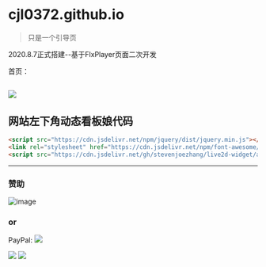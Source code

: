 # cjl0372.github.io

>只是一个引导页

2020.8.7正式搭建--基于FlxPlayer页面二次开发

首页：

[![](https://cdn.jsdelivr.net/gh/cjl0372/cdn@master/cjl0372.github.io.png)](https://cjl0372.github.io/)
----
## 网站左下角动态看板娘代码
```html
<script src="https://cdn.jsdelivr.net/npm/jquery/dist/jquery.min.js"></script>
<link rel="stylesheet" href="https://cdn.jsdelivr.net/npm/font-awesome/css/font-awesome.min.css"/>
<script src="https://cdn.jsdelivr.net/gh/stevenjoezhang/live2d-widget/autoload.js"></script>
```
----
### 赞助
![image](https://cdn.jsdelivr.net/gh/cjl0372/cdn@master/wxzfb.png)

### or
PayPal:
[![](https://cdn.jsdelivr.net/gh/cjl0372/cdn@master/qrcode_www.paypal.me.png)](https://www.paypal.me/cjl00)

[![](https://img.shields.io/badge/blog-@champyin-red.svg)](http://cjl0.cn/)
[![](https://data.jsdelivr.com/v1/package/gh/cjl0372/cjl0372.github.io/badge)](https://www.jsdelivr.com/package/gh/cjl0372/cjl0372.github.io)


